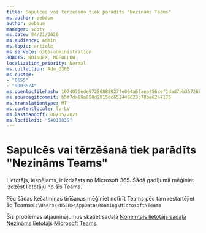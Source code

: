 ```yaml
---
title: Sapulcēs vai tērzēšanā tiek parādīts "Nezināms Teams"
ms.author: pebaum
author: pebaum
manager: scotv
ms.date: 04/21/2020
ms.audience: Admin
ms.topic: article
ms.service: o365-administration
ROBOTS: NOINDEX, NOFOLLOW
localization_priority: Normal
ms.collection: Adm_O365
ms.custom:
- "6655"
- "9003574"
ms.openlocfilehash: 1074075ede97250888927fe064a6faea456cef1dad7bb35726b2874032ba86b1
ms.sourcegitcommit: b5f7da89a650d2915dc652449623c78be6247175
ms.translationtype: MT
ms.contentlocale: lv-LV
ms.lasthandoff: 08/05/2021
ms.locfileid: "54019839"
---
```

# <a name="unknown-user-appears-in-teams-meetings-or-chats"></a>Sapulcēs vai tērzēšanā tiek parādīts "Nezināms Teams"

Lietotājs, iespējams, ir izdzēsts no Microsoft 365. Šādā gadījumā mēģiniet izdzēst lietotāju no šīs Teams.  

Pēc šādas kešatmiņas tīrīšanas mēģiniet notīrīt Teams pēc tam restartējiet šo Teams:`C:\Users\<USER>\AppData\Roaming\Microsoft\Teams`

Šīs problēmas atjauninājumus skatiet sadaļā [Noņemtais lietotājs sadaļā Nezināms lietotājs Microsoft Teams.](https://docs.microsoft.com/MicrosoftTeams/troubleshoot/known-issues/removed-user-appears-as-unknown)
